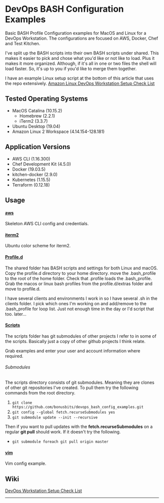 # DevOps BASH Configuration Examples
Basic BASH Profile Configuration examples for MacOS and Linux for a DevOps Workstation. 
The configurations are focused on AWS, Docker, Chef and Test Kitchen.

I've split up the BASH scripts into their own BASH scripts under shared. 
This makes it easier to pick and chose what you'd like or not like to load. 
Plus it makes it more organized. Although, if it's all in one or two files the shell will load faster.
So, it's up to you if you'd like to merge them together.

I have an example Linux setup script at the bottom of this article that uses the repo extensively.
[Amazon Linux DevOps Workstation Setup Check List](https://www.bonusbits.com/wiki/Reference:Amazon_Linux_DevOps_Workstation_Setup_Check_List)

## Tested Operating Systems
* MacOS Catalina (10.15.2)
    * Homebrew (2.2.1)
    * iTerm2 (3.3.7)
* Ubuntu Desktop (19.04)
* Amazon Linux 2 Workspace (4.14.154-128.181)

## Application Versions
* AWS CLI (1.16.300)
* Chef Development Kit (4.5.0)
* Docker (19.03.5)
* kitchen-docker (2.9.0)
* Kubernetes (1.15.5)
* Terraform (0.12.18)
    
## Usage
#### [aws](https://github.com/bonusbits/devops_bash_config_examples/tree/master/aws)
Skeleton AWS CLI config and credentials.

#### [iterm2](https://github.com/bonusbits/devops_bash_config_examples/tree/master/iterm2)
Ubuntu color scheme for iterm2.

#### [Profile.d](https://github.com/bonusbits/devops_bash_config_examples/tree/master/profile.d)
The shared folder has BASH scripts and settings for both Linux and macOS. Copy the profile.d directory to your home directory. move the .bash_profile to the root of the home folder. Check that .profile loads the .bash_profile. Grab the macos or linux bash profiles from the profile.d/extras folder and move to profile.d.

I have several clients and environments I work in so I have several <client name>.sh in the clients folder. I pick which ones I'm working on and add/remove to the .bash_profile for loop list. Just not enough time in the day or I'd script that too. later...

#### [Scripts](https://github.com/bonusbits/devops_bash_config_examples/tree/master/scripts)
The scripts folder has git submodules of other projects I refer to in some of the scripts. 
Basically just a copy of other github projects I think relate.

Grab examples and enter your user and account information where required.

###### Submodules
The scripts directory consists of git submodules. Meaning they are clones of other git repositories I've created.
To pull them try the following commands from the root directory.

1. ```git clone https://github.com/bonusbits/devops_bash_config_examples.git```
2. ```git config --global fetch.recurseSubmodules yes```
3. ```git submodule update --init --recursive```

Then if you want to pull updates with the **fetch.recurseSubmodules** on a regular **git pull** should work. If it doesn't try the following.
* ```git submodule foreach git pull origin master```

#### [vim](https://github.com/bonusbits/devops_bash_config_examples/tree/master/vim)
Vim config example.

## Wiki
[DevOps Workstation Setup Check List](http://www.bonusbits.com/wiki/Reference:DevOps_Workstation_Setup_Check_List)

---
